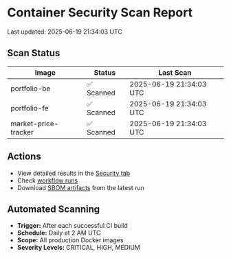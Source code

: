 # Container Security Scan Report

Last updated: 2025-06-19 21:34:03 UTC

## Scan Status

| Image | Status | Last Scan |
|-------|--------|-----------|
| portfolio-be | ✅ Scanned | 2025-06-19 21:34:03 UTC |
| portfolio-fe | ✅ Scanned | 2025-06-19 21:34:03 UTC |
| market-price-tracker | ✅ Scanned | 2025-06-19 21:34:03 UTC |

## Actions

- View detailed results in the [Security tab](https://github.com/ktenman/portfolio/security/code-scanning)
- Check [workflow runs](https://github.com/ktenman/portfolio/actions/workflows/trivy-scan.yml)
- Download [SBOM artifacts](https://github.com/ktenman/portfolio/actions/workflows/trivy-scan.yml) from the latest run

## Automated Scanning

- **Trigger:** After each successful CI build
- **Schedule:** Daily at 2 AM UTC
- **Scope:** All production Docker images
- **Severity Levels:** CRITICAL, HIGH, MEDIUM

